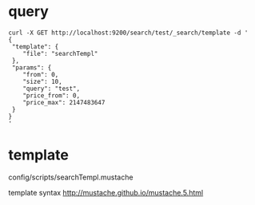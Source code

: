 

query
==

    curl -X GET http://localhost:9200/search/test/_search/template -d '
    {
     "template": {
        "file": "searchTempl"
     },
     "params": {
        "from": 0,
        "size": 10,
        "query": "test",
        "price_from": 0,
        "price_max": 2147483647
     }
    }
    '

template
==

config/scripts/searchTempl.mustache

template syntax
http://mustache.github.io/mustache.5.html


